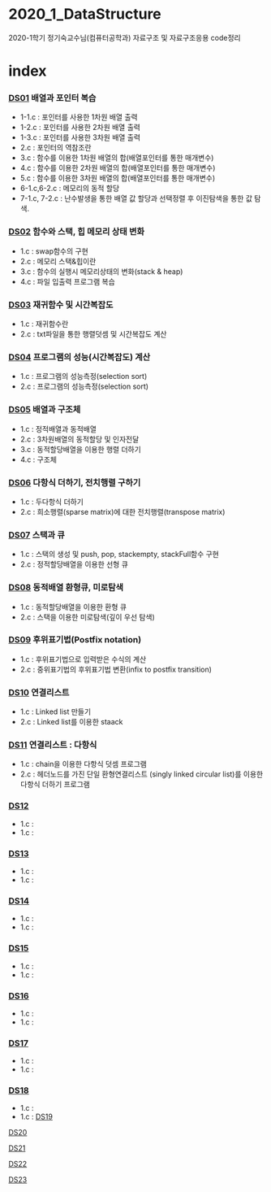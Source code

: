 # 2020_1_DataStructure
2020-1학기 정기숙교수님(컴퓨터공학과) 자료구조 및 자료구조응용 code정리


# index

### [DS01](https://github.com/MinkiJo/2020_1_DataStructure/tree/main/DS01) 배열과 포인터 복습
- 1-1.c : 포인터를 사용한 1차원 배열 출력
- 1-2.c : 포인터를 사용한 2차원 배열 출력
- 1-3.c : 포인터를 사용한 3차원 배열 출력
- 2.c : 포인터의 역참조란
- 3.c : 함수를 이용한 1차원 배열의 합(배열포인터를 통한 매개변수)
- 4.c : 함수를 이용한 2차원 배열의 합(배열포인터를 통한 매개변수)
- 5.c : 함수를 이용한 3차원 배열의 합(배열포인터를 통한 매개변수)
- 6-1.c,6-2.c : 메모리의 동적 할당
- 7-1.c, 7-2.c : 난수발생을 통한 배열 값 할당과 선택정렬 후 이진탐색을 통한 값 탐색.


### [DS02](https://github.com/MinkiJo/2020_1_DataStructure/tree/main/DS02) 함수와 스택, 힙 메모리 상태 변화
- 1.c : swap함수의 구현
- 2.c : 메모리 스택&힙이란
- 3.c : 함수의 실행시 메모리상태의 변화(stack & heap)
- 4.c : 파일 입출력 프로그램 복습

### [DS03](https://github.com/MinkiJo/2020_1_DataStructure/tree/main/DS03) 재귀함수 및 시간복잡도
- 1.c : 재귀함수란
- 2.c : txt파일을 통한 행렬덧셈 및 시간복잡도 계산

### [DS04](https://github.com/MinkiJo/2020_1_DataStructure/tree/main/DS04) 프로그램의 성능(시간복잡도) 계산
- 1.c : 프로그램의 성능측정(selection sort)
- 2.c : 프로그램의 성능측정(selection sort)

### [DS05](https://github.com/MinkiJo/2020_1_DataStructure/tree/main/DS05) 배열과 구조체
- 1.c : 정적배열과 동적배열
- 2.c : 3차원배열의 동적할당 및 인자전달
- 3.c : 동적할당배열을 이용한 행렬 더하기
- 4.c : 구조체 

### [DS06](https://github.com/MinkiJo/2020_1_DataStructure/tree/main/DS06) 다항식 더하기, 전치행렬 구하기
- 1.c : 두다항식 더하기
- 2.c : 희소행렬(sparse matrix)에 대한 전치행렬(transpose matrix)

### [DS07](https://github.com/MinkiJo/2020_1_DataStructure/tree/main/DS07) 스택과 큐
- 1.c : 스택의 생성 및 push, pop, stackempty, stackFull함수 구현
- 2.c : 정적할당배열을 이용한 선형 큐
### [DS08](https://github.com/MinkiJo/2020_1_DataStructure/tree/main/DS08) 동적배열 환형큐, 미로탐색
- 1.c : 동적할당배열을 이용한 환형 큐 
- 2.c : 스택을 이용한 미로탐색(깊이 우선 탐색)

### [DS09](https://github.com/MinkiJo/2020_1_DataStructure/tree/main/DS09) 후위표기법(Postfix notation)
- 1.c : 후위표기법으로 입력받은 수식의 계산
- 2.c : 중위표기법의 후위표기법 변환(infix to postfix transition)
### [DS10](https://github.com/MinkiJo/2020_1_DataStructure/tree/main/DS10) 연결리스트
- 1.c : Linked list 만들기
- 2.c : Linked list를 이용한 staack
### [DS11](https://github.com/MinkiJo/2020_1_DataStructure/tree/main/DS11) 연결리스트 : 다항식
- 1.c :  chain을 이용한 다항식 덧셈 프로그램
- 2.c : 헤더노드를 가진 단일 환형연결리스트 (singly linked circular list)를 이용한 다항식 더하기 프로그램
### [DS12](https://github.com/MinkiJo/2020_1_DataStructure/tree/main/D12)
- 1.c : 
- 1.c :
### [DS13](https://github.com/MinkiJo/2020_1_DataStructure/tree/main/DS13)
- 1.c :
- 1.c :
### [DS14](https://github.com/MinkiJo/2020_1_DataStructure/tree/main/DS14)
- 1.c :
- 1.c :
### [DS15](https://github.com/MinkiJo/2020_1_DataStructure/tree/main/DS15)
- 1.c :
- 1.c :
### [DS16](https://github.com/MinkiJo/2020_1_DataStructure/tree/main/DS16)
- 1.c :
- 1.c :
### [DS17](https://github.com/MinkiJo/2020_1_DataStructure/tree/main/DS17)
- 1.c :
- 1.c :
### [DS18](https://github.com/MinkiJo/2020_1_DataStructure/tree/main/DS18)
- 1.c :
- 1.c :
[DS19](https://github.com/MinkiJo/2020_1_DataStructure/tree/main/DS19)

[DS20](https://github.com/MinkiJo/2020_1_DataStructure/tree/main/DS20)

[DS21](https://github.com/MinkiJo/2020_1_DataStructure/tree/main/DS21)

[DS22](https://github.com/MinkiJo/2020_1_DataStructure/tree/main/DS22)

[DS23](https://github.com/MinkiJo/2020_1_DataStructure/tree/main/DS23)




